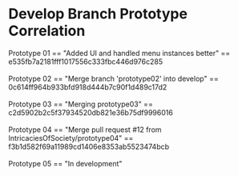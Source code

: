 # Develop Branch Prototype Correlation <br>
Prototype 01 == "Added UI and handled menu instances better" == e535fb7a2181fff1017556c333fbc446d976c285 <br><br>
Prototype 02 == "Merge branch 'prototype02' into develop" == 0c614ff964b933bfd918d444b7c90f1d489c17d2 <br><br>
Prototype 03 == "Merging prototype03" == c2d5902b2c5f37934520db821e36b75df9996016 <br><br>
Prototype 04 == "Merge pull request #12 from IntricaciesOfSociety/prototype04" == f3b1d582f69a11989cd1406e8353ab5523474bcb <br><br>
Prototype 05 == "In development" <br><br>

